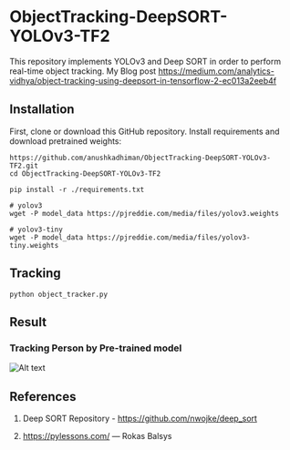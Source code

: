 # ObjectTracking-DeepSORT-YOLOv3-TF2
This repository implements YOLOv3 and Deep SORT in order to perform real-time object tracking. My Blog post https://medium.com/analytics-vidhya/object-tracking-using-deepsort-in-tensorflow-2-ec013a2eeb4f

## Installation

First, clone or download this GitHub repository. Install requirements and download pretrained weights:

```
https://github.com/anushkadhiman/ObjectTracking-DeepSORT-YOLOv3-TF2.git
cd ObjectTracking-DeepSORT-YOLOv3-TF2
````

```
pip install -r ./requirements.txt
`````

```
# yolov3
wget -P model_data https://pjreddie.com/media/files/yolov3.weights

# yolov3-tiny
wget -P model_data https://pjreddie.com/media/files/yolov3-tiny.weights
``````


## Tracking

```
python object_tracker.py
````

## Result

### Tracking Person by Pre-trained model
![Alt text](tracking.gif?raw=true "video")

## References
1. Deep SORT Repository - https://github.com/nwojke/deep_sort

2. https://pylessons.com/ — Rokas Balsys






